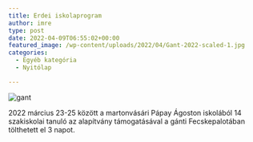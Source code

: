 ```yaml
---
title: Erdei iskolaprogram
author: imre
type: post
date: 2022-04-09T06:55:02+00:00
featured_image: /wp-content/uploads/2022/04/Gant-2022-scaled-1.jpg
categories:
  - Egyéb kategória
  - Nyitólap

---
```


![gant](wp-content/uploads/2022/04/Gant-2022-1024x768.jpg)
  
2022 március 23-25 között a martonvásári Pápay Ágoston iskolából 14 szakiskolai tanuló az alapítvány támogatásával a gánti Fecskepalotában tölthetett el 3 napot.
